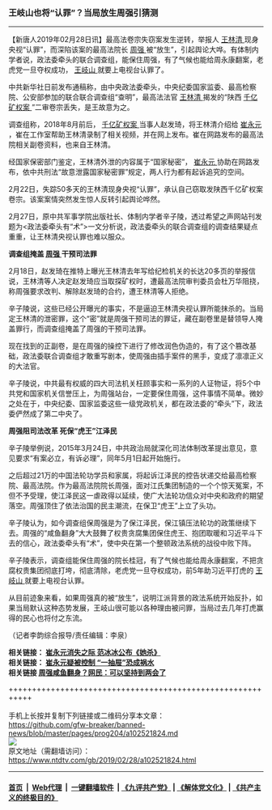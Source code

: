 ### 王岐山也将“认罪”？当局放生周强引猜测
------------------------

<div class="post_content">
 <p>
  【新唐人2019年02月28日讯】最高法卷宗失窃案发生逆转，举报人
  <a href="https://www.ntdtv.com/gb/王林清.htm">
   王林清
  </a>
  现身央视“认罪”，而深陷该案的最高法院长
  <a href="https://www.ntdtv.com/gb/周强.htm">
   周强
  </a>
  被“放生”，引起舆论大哗。有体制内学者说，政法委牵头的联合调查组，能保住周强，有了气候也能给周永康翻案，老虎党一旦夺权成功，
  <a href="https://www.ntdtv.com/gb/王岐山.htm">
   王岐山
  </a>
  就要上电视台认罪了。
 </p>
 <p>
  中共新华社日前发布通稿称，由中央政法委牵头，中央纪委国家监委、最高检察院、公安部参加的联合联合调查组“查明”，最高法法官
  <a href="https://www.ntdtv.com/gb/王林清.htm">
   王林清
  </a>
  揭发的“陕西
  <a href="https://www.ntdtv.com/gb/406522.htm">
   千亿矿权案
  </a>
  ”二审卷宗丢失，是王故意为之。
 </p>
 <p>
  调查组称，2018年8月前后，
  <a href="https://www.ntdtv.com/gb/406522.htm">
   千亿矿权案
  </a>
  当事人赵发琦，将王林清介绍给
  <a href="https://www.ntdtv.com/gb/崔永元.htm">
   崔永元
  </a>
  ，崔在工作室帮助王林清录制了相关视频，并在网上发布。崔在网路发布的最高法院相关副卷资料，也来自王林清。
 </p>
 <p>
  经国家保密部门鉴定，王林清外泄的内容属于“国家秘密”，
  <a href="https://www.ntdtv.com/gb/崔永元.htm">
   崔永元
  </a>
  协助在网路发布，依中共刑法“故意泄露国家秘密罪”规定，两人行为都有起诉追究的空间。
 </p>
 <p>
  2月22日，失踪50多天的王林清现身央视“认罪”，承认自己窃取发陕西千亿矿权案卷宗。该案案情突然发生惊人反转引起舆论哗然。
 </p>
 <p>
  2月27日，原中共军事学院出版社长、体制内学者辛子陵，透过希望之声网站刊发题为&lt;政法委牵头有“术”&gt;一文分析说，政法委牵头的联合调查组的调查结果疑点重重，让王林清央视认罪也难以服众。
 </p>
 <p>
  <strong>
   调查组掩盖
   <a href="https://www.ntdtv.com/gb/周强.htm">
    周强
   </a>
   干预司法罪
  </strong>
 </p>
 <p>
  2月18日，赵发琦在推特上曝光王林清去年写给纪检机关的长达20多页的举报信说，王林清等人决定赵发琦应当取探矿权时，遭最高法院审判委员会杜万华阻挠，称周强要求改判、解除赵发琦的合约，遭王林清等人拒绝。
 </p>
 <p>
  辛子陵说，这些已经公开曝光的事实，不是逼迫王林清央视认罪所能抹杀的。当局定王林清的泄密罪，这个“密”就是周强干预司法的罪证，藏在副卷里是替领导人掩盖罪行，而调查组掩盖了周强的干预司法罪。
 </p>
 <p>
  现在找到的正副卷，是在周强的操控下进行了修改润色伪造的，有了这个篡改基础，政法委联合调查组才敢重写剧本，使周强由插手案件的黑手，变成了凛凛正义的大法官。
 </p>
 <p>
  辛子陵说，中共最有权威的四大司法机关枉顾事实和一系列的人证物证，将5个中共党和国家机关信誉压上，为周强站台，一定要保住周强，这件事情不简单。微妙之处在于，中央纪委、国家监委这些一级党政机关，都在政法委的“牵头”下，政法委俨然成了第二中央了。
 </p>
 <p>
  <strong>
   周强阻司法改革 死保“虎王”江泽民
  </strong>
 </p>
 <p>
  辛子陵举例说，2015年3月24日，中共政治局就深化司法体制改革提出意见，意见要求“有案必立，有诉必理”，同年5月1日起开始施行。
 </p>
 <p>
  之后超过21万的中国法轮功学员和家属，将起诉江泽民的控告状递交给最高检察院、最高法院。作为最高法院院长周强，面对江氏集团制造的一个个惊天冤案，不但不予受理，使江泽民这一虐政得以延续，使广大法轮功信众对中央和政府的期望落空。周强顶住了依法治国的民主潮流，在保卫“虎王”上立了头功。
 </p>
 <p>
  辛子陵认为，如今调查组保周强是为了保江泽民，保江镇压法轮功的政策继续下去。周强的“咸鱼翻身”大大鼓舞了权贵贪腐集团保住虎王、抱团取暖和习近平斗下去的信心，政法委牵头有“术”，使中央在第一个整顿政法系统的战役中败下阵。
 </p>
 <p>
  辛子陵表示，调查组能保住周强的院长桂冠，有了气候也能给周永康翻案，不把贪腐权贵集团彻底打垮，彻底清除，老虎党一旦夺权成功，前5年助习近平打虎的
  <a href="https://www.ntdtv.com/gb/王岐山.htm">
   王岐山
  </a>
  就要上电视台认罪。
 </p>
 <p>
  从目前迹象来看，如果周强真的被“放生”，说明江派背景的政法系统开始反扑，如果当局默认这种态势发展，王岐山很可能以各种理由被问罪，当局过去几年打虎赢得的民心也将付之东流。
 </p>
 <p>
  （记者李韵综合报导/责任编辑：李泉）
 </p>
 <p>
  <strong>
   相关链接：
   <a href="https://www.ntdtv.com/b5/2019/02/24/a102518847.html" rel="noopener" target="_blank">
    崔永元消失之际 范冰冰公布《她杀》
   </a>
  </strong>
  <br>
   <strong>
    相关链接：
    <a href="https://cn.ntdtv.com/b5/2019/02/24/a102518672.html" rel="noopener" target="_blank">
     崔永元疑被控制 “一抽屉”恐成祸水
    </a>
    <br/>
    相关链接
    <a href="https://www.ntdtv.com/b5/2019/02/23/a102518287.html" rel="noopener" target="_blank">
     周强咸鱼翻身？网民：可以坚持到两会了
    </a>
   </strong>
  </br>
 </p>
 <div class="single_ad">
 </div>
</div>

+++++++++++++++++++++++++++++++++++++++++++++++++++++++++++<br/><br/>
手机上长按并复制下列链接或二维码分享本文章：<br/>
https://github.com/gfw-breaker/banned-news/blob/master/pages/prog204/a102521824.md <br/>
<a href='https://github.com/gfw-breaker/banned-news/blob/master/pages/prog204/a102521824.md'><img src='https://github.com/gfw-breaker/banned-news/blob/master/pages/prog204/a102521824.md.png'/></a> <br/>
原文地址（需翻墙访问）：https://www.ntdtv.com/gb/2019/02/28/a102521824.html


------------------------
#### [首页](https://github.com/gfw-breaker/banned-news/blob/master/README.md) &nbsp;|&nbsp; [Web代理](https://github.com/labour-camp/helloworld) &nbsp;|&nbsp; [一键翻墙软件](https://github.com/gfw-breaker/nogfw/blob/master/README.md) &nbsp;| [《九评共产党》](https://github.com/gfw-breaker/9ping.md/blob/master/README.md#九评之一评共产党是什么) | [《解体党文化》](https://github.com/gfw-breaker/jtdwh.md/blob/master/README.md) | [《共产主义的终极目的》](https://github.com/gfw-breaker/gczydzjmd.md/blob/master/README.md)

